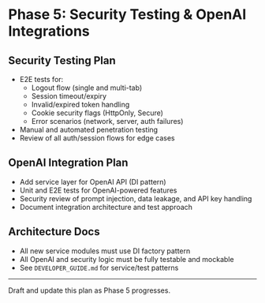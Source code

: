 # Phase 5: Security Testing & OpenAI Integrations

## Security Testing Plan
- E2E tests for:
  - Logout flow (single and multi-tab)
  - Session timeout/expiry
  - Invalid/expired token handling
  - Cookie security flags (HttpOnly, Secure)
  - Error scenarios (network, server, auth failures)
- Manual and automated penetration testing
- Review of all auth/session flows for edge cases

## OpenAI Integration Plan
- Add service layer for OpenAI API (DI pattern)
- Unit and E2E tests for OpenAI-powered features
- Security review of prompt injection, data leakage, and API key handling
- Document integration architecture and test approach

## Architecture Docs
- All new service modules must use DI factory pattern
- All OpenAI and security logic must be fully testable and mockable
- See `DEVELOPER_GUIDE.md` for service/test patterns

---
Draft and update this plan as Phase 5 progresses.
